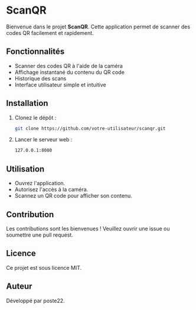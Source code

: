 # ScanQR

Bienvenue dans le projet **ScanQR**. Cette application permet de scanner des codes QR facilement et rapidement.

## Fonctionnalités

- Scanner des codes QR à l'aide de la caméra
- Affichage instantané du contenu du QR code
- Historique des scans
- Interface utilisateur simple et intuitive

## Installation

1. Clonez le dépôt :
    ```bash
    git clone https://github.com/votre-utilisateur/scanqr.git
    ```
2. Lancer le serveur web :
    ```bash
    127.0.0.1:8080
    ```

## Utilisation

- Ouvrez l'application.
- Autorisez l'accès à la caméra.
- Scannez un QR code pour afficher son contenu.

## Contribution

Les contributions sont les bienvenues ! Veuillez ouvrir une issue ou soumettre une pull request.

## Licence

Ce projet est sous licence MIT.

## Auteur

Développé par poste22.